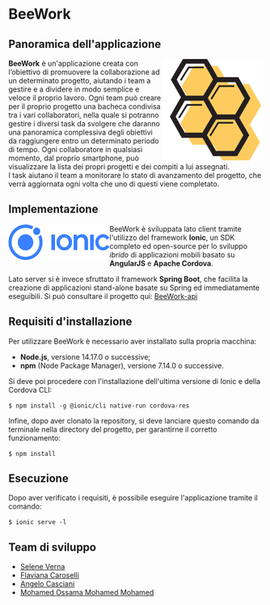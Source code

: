 # BeeWork 

## Panoramica dell'applicazione

<img align="right" alt="BeeWork_logo" src="./imagesREADME/logo.png" width="200" height="200">

**BeeWork** è un'applicazione creata con l’obiettivo di promuovere la collaborazione ad un determinato progetto, aiutando i team a gestire e a dividere in modo semplice e veloce il proprio lavoro. 
Ogni team può creare per il proprio progetto una bacheca condivisa tra i vari collaboratori, nella quale si potranno gestire i diversi task da svolgere che daranno una panoramica complessiva degli obiettivi da raggiungere entro un determinato periodo di tempo. Ogni collaboratore in qualsiasi momento, dal proprio smartphone, può visualizzare la lista dei propri progetti e dei compiti a lui assegnati.  
I task aiutano il team a monitorare lo stato di avanzamento del progetto, che verrà aggiornata ogni volta che uno di questi viene completato.

## Implementazione
<img align="left" alt="BeeWork_logo" src="./imagesREADME/ionic_logo.png" width="200" height="70">

BeeWork è sviluppata lato client tramite l'utilizzo del framework **Ionic**, un SDK completo ed open-source per lo sviluppo *ibrido* di applicazioni mobili basato su **AngularJS** e **Apache Cordova**. 

Lato server si è invece sfruttato il framework **Spring Boot**, che facilita la creazione di applicazioni stand-alone basate su Spring ed immediatamente eseguibili. Si può consultare il progetto qui: [BeeWork-api](https://github.com/Flacaro/beework-api)

## Requisiti d'installazione
Per utilizzare BeeWork è necessario aver installato sulla propria macchina:
- **Node.js**, versione 14.17.0 o successive;
- **npm** (Node Package Manager), versione 7.14.0 o successive.

Si deve poi procedere con l'installazione dell'ultima versione di Ionic e della Cordova CLI:
```
$ npm install -g @ionic/cli native-run cordova-res
```
Infine, dopo aver clonato la repository, si deve lanciare questo comando da terminale nella directory del progetto, per garantirne il corretto funzionamento:
```
$ npm install
```

## Esecuzione
Dopo aver verificato i requisiti, è possibile eseguire l'applicazione tramite il comando:
```
$ ionic serve -l
```

## Team di sviluppo

- [Selene Verna](https://github.com/SelVer99)
- [Flaviana Caroselli](https://github.com/Flacaro)
- [Angelo Casciani](https://github.com/AngeloC99)
- [Mohamed Ossama Mohamed Mohamed](https://github.com/MohamedOssama24)